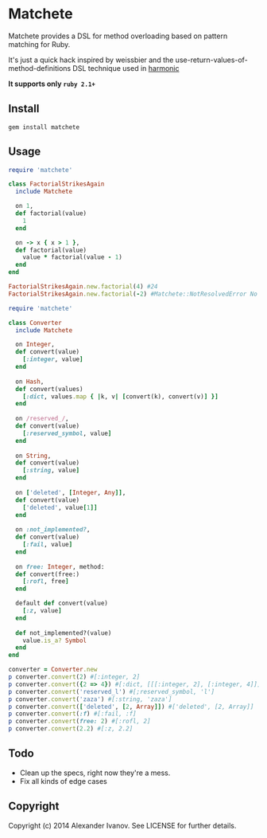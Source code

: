 Matchete
=========

Matchete provides a DSL for method overloading based on pattern matching for Ruby.

It's just a quick hack inspired by weissbier and the use-return-values-of-method-definitions DSL technique used in [harmonic](https://github.com/s2gatev/harmonic)

**It supports only `ruby 2.1+`**

Install
-----
`gem install matchete`

Usage
-----

```ruby
require 'matchete'

class FactorialStrikesAgain
  include Matchete

  on 1,
  def factorial(value)
    1
  end

  on -> x { x > 1 },
  def factorial(value)
    value * factorial(value - 1)
  end
end

FactorialStrikesAgain.new.factorial(4) #24
FactorialStrikesAgain.new.factorial(-2) #Matchete::NotResolvedError No matching factorial method for args [-2]
```

```ruby
require 'matchete'

class Converter
  include Matchete

  on Integer,
  def convert(value)
    [:integer, value]
  end
  
  on Hash,
  def convert(values)
    [:dict, values.map { |k, v| [convert(k), convert(v)] }]
  end
  
  on /reserved_/,
  def convert(value)
    [:reserved_symbol, value]
  end
  
  on String,
  def convert(value)
    [:string, value]
  end
  
  on ['deleted', [Integer, Any]],
  def convert(value)
    ['deleted', value[1]]
  end
  
  on :not_implemented?,
  def convert(value)
    [:fail, value]
  end
  
  on free: Integer, method:
  def convert(free:)
    [:rofl, free]
  end

  default def convert(value)
    [:z, value]
  end
  
  def not_implemented?(value)
    value.is_a? Symbol
  end
end

converter = Converter.new
p converter.convert(2) #[:integer, 2]
p converter.convert({2 => 4}) #[:dict, [[[:integer, 2], [:integer, 4]]]
p converter.convert('reserved_l') #[;reserved_symbol, 'l']
p converter.convert('zaza') #[:string, 'zaza']
p converter.convert(['deleted', [2, Array]]) #['deleted', [2, Array]]
p converter.convert(:f) #[:fail, :f]
p converter.convert(free: 2) #[:rofl, 2]
p converter.convert(2.2) #[:z, 2.2]
```

Todo
-----
* Clean up the specs, right now they're a mess.
* Fix all kinds of edge cases


Copyright
-----

Copyright (c) 2014 Alexander Ivanov. See LICENSE for further details.
